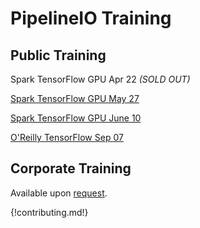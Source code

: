 # PipelineIO Training
## Public Training 
Spark TensorFlow GPU Apr 22 
_(SOLD OUT)_

[Spark TensorFlow GPU May 27](https://www.eventbrite.com/e/pipelineio-distributed-spark-ml-tensorflow-ai-gpu-workshop-tickets-33853114577?discount=ADVANCEDTENSORFLOW20)

[Spark TensorFlow GPU June 10](https://www.eventbrite.com/e/pipelineio-distributed-spark-ml-tensorflow-ai-gpu-workshop-tickets-33971332169?discount=ADVANCEDTENSORFLOW20)

[O'Reilly TensorFlow Sep 07](https://www.safaribooksonline.com/live-training/courses/high-performance-tensorflow-in-production/0636920082859/)

## Corporate Training
Available upon [request](mailto:help@pipeline.io).

{!contributing.md!}
